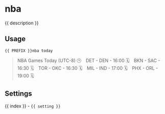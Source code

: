 # nba

<script setup>
import { PREFIX } from "../../helpers/constants.js"
import { settings as s } from "../../settings/nba.js"
const { description, ...settings } = s
</script>

{{ description }}

## Usage

`{{ PREFIX }}nba today`

> NBA Games Today (UTC-8) 🕒 ⠀DET - DEN - 16:00 🗓 ⠀BKN - SAC - 16:30 🗓 ⠀TOR - OKC - 16:30 🗓 ⠀MIL - IND - 17:00 🗓 ⠀PHX - ORL - 19:00 🗓

## Settings
<div v-for="(setting, index) in settings">
{{ index }} - <code>{{ setting }}</code>
</div>
